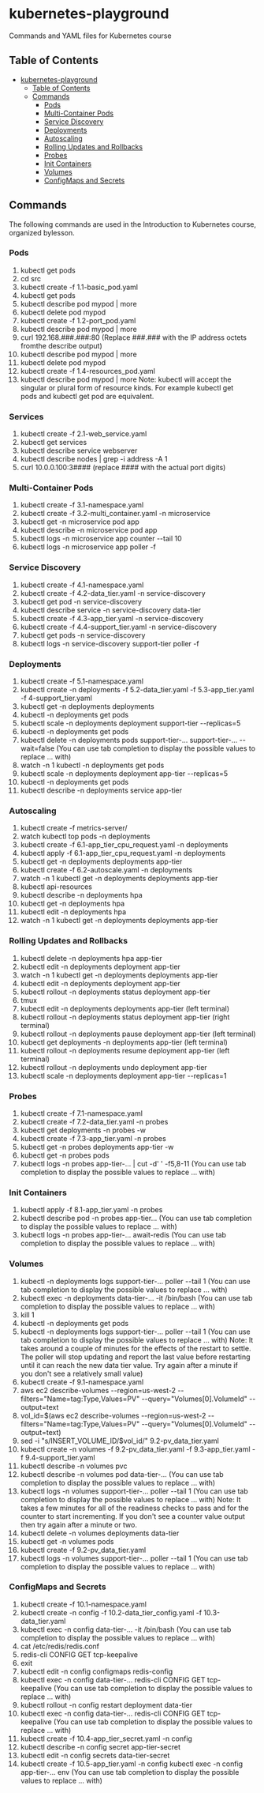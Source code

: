 # kubernetes-playground

Commands and YAML files for Kubernetes course

## Table of Contents

- [kubernetes-playground](#kubernetes-playground)
  - [Table of Contents](#table-of-contents)
  - [Commands](#commands)
    - [Pods](#pods)
    - [Multi-Container Pods](#multi-container-pods)
    - [Service Discovery](#service-discovery)
    - [Deployments](#deployments)
    - [Autoscaling](#autoscaling)
    - [Rolling Updates and Rollbacks](#rolling-updates-and-rollbacks)
    - [Probes](#probes)
    - [Init Containers](#init-containers)
    - [Volumes](#volumes)
    - [ConfigMaps and Secrets](#configmaps-and-secrets)

## Commands

The following commands are used in the Introduction to Kubernetes course, organized bylesson.

### Pods

1. kubectl get pods
2. cd src
3. kubectl create -f 1.1-basic_pod.yaml
4. kubectl get pods
5. kubectl describe pod mypod | more
6. kubectl delete pod mypod
7. kubectl create -f 1.2-port_pod.yaml
8. kubectl describe pod mypod | more
9. curl 192.168.###.###:80 (Replace ###.### with the IP address octets fromthe describe output)
10. kubectl describe pod mypod | more
11. kubectl delete pod mypod
12. kubectl create -f 1.4-resources_pod.yaml
13. kubectl describe pod mypod | more
Note: kubectl will accept the singular or plural form of resource kinds. For example kubectl get pods and kubectl get pod are equivalent.

###	Services

1. kubectl create -f 2.1-web_service.yaml
2. kubectl get services
3. kubectl describe service webserver
4. kubectl describe nodes | grep -i address -A 1
5. curl 10.0.0.100:3#### (replace #### with the actual port digits)

### Multi-Container Pods

1. kubectl create -f 3.1-namespace.yaml
2. kubectl create -f 3.2-multi_container.yaml -n microservice
3. kubectl get -n microservice pod app
4. kubectl describe -n microservice pod app
5. kubectl logs -n microservice app counter --tail 10
6. kubectl logs -n microservice app poller -f

### Service Discovery

1. kubectl create -f 4.1-namespace.yaml
2. kubectl create -f 4.2-data_tier.yaml -n service-discovery
3. kubectl get pod -n service-discovery
4. kubectl describe service -n service-discovery data-tier
5. kubectl create -f 4.3-app_tier.yaml -n service-discovery
6. kubectl create -f 4.4-support_tier.yaml -n service-discovery
7. kubectl get pods -n service-discovery
8. kubectl logs -n service-discovery support-tier poller -f
 
### Deployments

1. kubectl create -f 5.1-namespace.yaml
2. kubectl create -n deployments -f 5.2-data_tier.yaml -f 5.3-app_tier.yaml -f 4-support_tier.yaml
3. kubectl get -n deployments deployments
4. kubectl -n deployments get pods
5. kubectl scale -n deployments deployment support-tier --replicas=5
6. kubectl -n deployments get pods
7. kubectl delete -n deployments pods support-tier-... support-tier-... --wait=false (You can use tab completion to display the possible values to replace ... with)
8. watch -n 1 kubectl -n deployments get pods
9. kubectl scale -n deployments deployment app-tier --replicas=5
10. kubectl -n deployments get pods
11. kubectl describe -n deployments service app-tier

### Autoscaling

1. kubectl create -f metrics-server/
2. watch kubectl top pods -n deployments
3. kubectl create -f 6.1-app_tier_cpu_request.yaml -n deployments
4. kubectl apply -f 6.1-app_tier_cpu_request.yaml -n deployments
5. kubectl get -n deployments deployments app-tier
6. kubectl create -f 6.2-autoscale.yaml -n deployments
7. watch -n 1 kubectl get -n deployments deployments app-tier
8. kubectl api-resources
9. kubectl describe -n deployments hpa
10. kubectl get -n deployments hpa
11. kubectl edit -n deployments hpa
12. watch -n 1 kubectl get -n deployments deployments app-tier

### Rolling Updates and Rollbacks

1. kubectl delete -n deployments hpa app-tier
2. kubectl edit -n deployments deployment app-tier
3. watch -n 1 kubectl get -n deployments deployments app-tier 
4. kubectl edit -n deployments deployment app-tier
5. kubectl rollout -n deployments status deployment app-tier
6. tmux
7. kubectl edit -n deployments deployments app-tier (left terminal)
8. kubectl rollout -n deployments status deployment app-tier (right terminal)
9. kubectl rollout -n deployments pause deployment app-tier (left terminal)
10. kubectl get deployments -n deployments app-tier (left terminal)
11. kubectl rollout -n deployments resume deployment app-tier (left terminal)
12. kubectl rollout -n deployments undo deployment app-tier
13. kubectl scale -n deployments deployment app-tier --replicas=1

### Probes

1. kubectl create -f 7.1-namespace.yaml
2. kubectl create -f 7.2-data_tier.yaml -n probes
3. kubectl get deployments -n probes -w
4. kubectl create -f 7.3-app_tier.yaml -n probes
5. kubectl get -n probes deployments app-tier -w
6. kubectl get -n probes pods
7. kubectl logs -n probes app-tier-... | cut -d' ' -f5,8-11 (You can use tab completion to display the possible values to replace ... with)

### Init Containers

1. kubectl apply -f 8.1-app_tier.yaml -n probes
2. kubectl describe pod -n probes app-tier... (You can use tab completion to display the possible values to replace ... with)
3. kubectl logs -n probes app-tier-... await-redis (You can use tab completion to display the possible values to replace ... with)

### Volumes

1. kubectl -n deployments logs support-tier-... poller --tail 1 (You can use tab completion to display the possible values to replace ... with)
2. kubectl exec -n deployments data-tier-... -it /bin/bash (You can use tab completion to display the possible values to replace ... with)
3. kill 1
4. kubectl -n deployments get pods
5. kubectl -n deployments logs support-tier-... poller --tail 1 (You can use tab completion to display the possible values to replace ... with)
Note: It takes around a couple of minutes for the effects of the restart to settle. The poller will stop updating and report the last value before restarting until it can reach the new data tier value. Try again after a minute if you don't see a relatively small value)
6. kubectl create -f 9.1-namespace.yaml
7. aws ec2 describe-volumes --region=us-west-2 --filters="Name=tag:Type,Values=PV" --query="Volumes[0].VolumeId" --output=text
8. vol_id=$(aws ec2 describe-volumes --region=us-west-2 --filters="Name=tag:Type,Values=PV" --query="Volumes[0].VolumeId" --output=text)
9. sed -i "s/INSERT_VOLUME_ID/$vol_id/" 9.2-pv_data_tier.yaml
10. kubectl create -n volumes -f 9.2-pv_data_tier.yaml -f 9.3-app_tier.yaml -f 9.4-support_tier.yaml
11. kubectl describe -n volumes pvc
12. kubectl describe -n volumes pod data-tier-... (You can use tab completion to display the possible values to replace ... with)
13. kubectl logs -n volumes support-tier-... poller --tail 1 (You can use tab completion to display the possible values to replace ... with)
Note: It takes a few minutes for all of the readiness checks to pass and for the counter to start incrementing. If you don't see a counter value output then try again after a minute or two.
14. kubectl delete -n volumes deployments data-tier
15. kubectl get -n volumes pods
16. kubectl create -f 9.2-pv_data_tier.yaml
17. kubectl logs -n volumes support-tier-... poller --tail 1 (You can use tab completion to display the possible values to replace ... with)

### ConfigMaps and Secrets

1. kubectl create -f 10.1-namespace.yaml
2. kubectl create -n config -f 10.2-data_tier_config.yaml -f 10.3-data_tier.yaml
3. kubectl exec -n config data-tier-... -it /bin/bash (You can use tab completion to display the possible values to replace ... with)
4. cat /etc/redis/redis.conf
5. redis-cli CONFIG GET tcp-keepalive
6. exit
7. kubectl edit -n config configmaps redis-config
8. kubectl exec -n config data-tier-... redis-cli CONFIG GET tcp-keepalive (You can use tab completion to display the possible values to replace ... with)
9. kubectl rollout -n config restart deployment data-tier
10. kubectl exec -n config data-tier-... redis-cli CONFIG GET tcp-keepalive (You can use tab completion to display the possible values to replace ... with)
11. kubectl create -f 10.4-app_tier_secret.yaml -n config
12. kubectl describe -n config secret app-tier-secret
13. kubectl edit -n config secrets data-tier-secret
14. kubectl create -f 10.5-app_tier.yaml -n config
kubectl exec -n config app-tier-... env (You can use tab completion to display the possible values to replace ... with)
